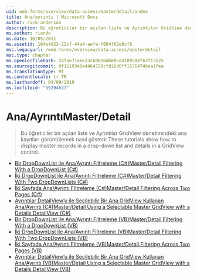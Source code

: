 ```yaml
---
uid: web-forms/overview/data-access/masterdetail/index
title: Ana/ayrıntı | Microsoft Docs
author: rick-anderson
description: Bu öğreticiler bir açılan liste ve Ayrıntılar GridView denetimindeki ana kayıtları görüntülemek nasıl gösterir.
ms.author: riande
ms.date: 10/05/2011
ms.assetid: 104e4d22-22cf-44a4-aefe-f604f62e0cf8
msc.legacyurl: /web-forms/overview/data-access/masterdetail
msc.type: chapter
ms.openlocfilehash: 24fa671ae633cb0816d689ce4189598f62f13525
ms.sourcegitcommit: 0f1119340e4464720cfd16d0ff15764746ea1fea
ms.translationtype: MT
ms.contentlocale: tr-TR
ms.lasthandoff: 04/09/2019
ms.locfileid: "59394633"
---
```

# <a name="masterdetail"></a><span data-ttu-id="8d2a4-103">Ana/Ayrıntı</span><span class="sxs-lookup"><span data-stu-id="8d2a4-103">Master/Detail</span></span>

> <span data-ttu-id="8d2a4-104">Bu öğreticiler bir açılan liste ve Ayrıntılar GridView denetimindeki ana kayıtları görüntülemek nasıl gösterir.</span><span class="sxs-lookup"><span data-stu-id="8d2a4-104">These tutorials show how to display master records in a drop-down list and details in a GridView control.</span></span>


- [<span data-ttu-id="8d2a4-105">Bir DropDownList ile Ana/Ayrıntı Filtreleme (C#)</span><span class="sxs-lookup"><span data-stu-id="8d2a4-105">Master/Detail Filtering With a DropDownList (C#)</span></span>](master-detail-filtering-with-a-dropdownlist-cs.md)
- [<span data-ttu-id="8d2a4-106">İki DropDownList ile Ana/Ayrıntı Filtreleme (C#)</span><span class="sxs-lookup"><span data-stu-id="8d2a4-106">Master/Detail Filtering With Two DropDownLists (C#)</span></span>](master-detail-filtering-with-two-dropdownlists-cs.md)
- [<span data-ttu-id="8d2a4-107">İki Sayfada Ana/Ayrıntı Filtreleme (C#)</span><span class="sxs-lookup"><span data-stu-id="8d2a4-107">Master/Detail Filtering Across Two Pages (C#)</span></span>](master-detail-filtering-across-two-pages-cs.md)
- [<span data-ttu-id="8d2a4-108">Ayrıntılar DetailView’u ile Seçilebilir Bir Ana GridView Kullanan Ana/Ayrıntı (C#)</span><span class="sxs-lookup"><span data-stu-id="8d2a4-108">Master/Detail Using a Selectable Master GridView with a Details DetailView (C#)</span></span>](master-detail-using-a-selectable-master-gridview-with-a-details-detailview-cs.md)
- [<span data-ttu-id="8d2a4-109">Bir DropDownList ile Ana/Ayrıntı Filtreleme (VB)</span><span class="sxs-lookup"><span data-stu-id="8d2a4-109">Master/Detail Filtering With a DropDownList (VB)</span></span>](master-detail-filtering-with-a-dropdownlist-vb.md)
- [<span data-ttu-id="8d2a4-110">İki DropDownList ile Ana/Ayrıntı Filtreleme (VB)</span><span class="sxs-lookup"><span data-stu-id="8d2a4-110">Master/Detail Filtering With Two DropDownLists (VB)</span></span>](master-detail-filtering-with-two-dropdownlists-vb.md)
- [<span data-ttu-id="8d2a4-111">İki Sayfada Ana/Ayrıntı Filtreleme (VB)</span><span class="sxs-lookup"><span data-stu-id="8d2a4-111">Master/Detail Filtering Across Two Pages (VB)</span></span>](master-detail-filtering-across-two-pages-vb.md)
- [<span data-ttu-id="8d2a4-112">Ayrıntılar DetailView’u ile Seçilebilir Bir Ana GridView Kullanan Ana/Ayrıntı (VB)</span><span class="sxs-lookup"><span data-stu-id="8d2a4-112">Master/Detail Using a Selectable Master GridView with a Details DetailView (VB)</span></span>](master-detail-using-a-selectable-master-gridview-with-a-details-detailview-vb.md)
